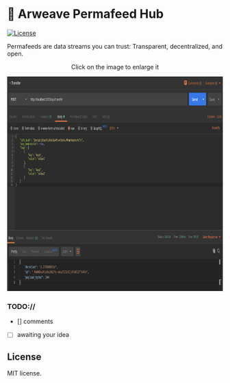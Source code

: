 # :bridge_at_night: Arweave Permafeed Hub

[![License](http://img.shields.io/badge/license-MIT-blue.svg)](https://github.com/AndreiD/arweave-ipfs-bridge/blob/master/LICENSE)

Permafeeds are data streams you can trust: Transparent, decentralized, and open.

<p align="center">
  <p align="center">Click on the image to enlarge it</p>
   <img alt="how it looks" height="500" src="https://raw.githubusercontent.com/AndreiD/arweave-ipfs-bridge/master/assets/postman_example.png">
 </p>

### TODO://

- [] comments
- [ ] awaiting your idea



## License

MIT license.
